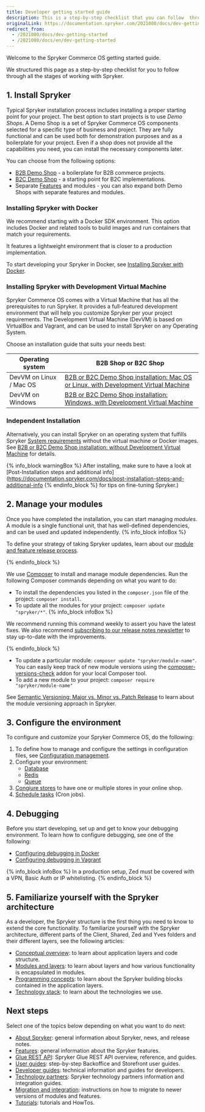 ```yaml
---
title: Developer getting started guide
description: This is a step-by-step checklist that you can follow  through all the stages of working with Spryker.
originalLink: https://documentation.spryker.com/2021080/docs/dev-getting-started
redirect_from:
  - /2021080/docs/dev-getting-started
  - /2021080/docs/en/dev-getting-started
---
```


Welcome to the Spryker Commerce OS getting started guide.
 
We structured this page as a step-by-step checklist for you to follow through all the stages of working with Spryker.

## 1. Install Spryker

Typical Spryker installation process includes installing a proper starting point for your project. The best option to start projects is to use *Demo Shops*. A Demo Shop is a set of Spryker Commerce OS components selected for a specific type of business and project. They are fully functional and can be used both for demonstration purposes and as a boilerplate for your project. Even if a shop does not provide all the capabilities you need, you can install the necessary components later.

You can choose from the following options:

* [B2B Demo Shop](https://documentation.spryker.com/docs/b2b-suite) - a boilerplate for B2B commerce projects.
* [B2C Demo Shop](https://documentation.spryker.com/docs/b2c-suite) - a starting point for B2C implementations.
* Separate [Features](https://documentation.spryker.com/docs/features) and modules - you can also expand both Demo Shops with separate features and modules.

### Installing Spryker with Docker
We recommend starting with a Docker SDK environment. This option includes Docker and related tools to build images and run containers that match your requirements. 

It features a lightweight environment that is closer to a production implementation. 

To start developing your Spryker in Docker, see [Installing Spryker with Docker](https://documentation.spryker.com/docs/installing-spryker-with-docker).

### Installing Spryker with Development Virtual Machine

Spryker Commerce OS comes with a Virtual Machine that has all the prerequisites to run Spryker. It provides a full-featured development environment that will help you customize Spryker per your project requirements. The Development Virtual Machine (DevVM) is based on VirtualBox and Vagrant, and can be used to install Spryker on any Operating System. 

Choose an installation guide that suits your needs best:


| Operating system | B2B Shop or B2C Shop |
| --- | --- |
| DevVM on Linux / Mac OS | [B2B or B2C Demo Shop installation: Mac OS or Linux, with Development Virtual Machine](https://documentation.spryker.com/docs/b2b-b2c-demo-shop-installation-mac-os-or-linux-with-devvm) |
| DevVM on Windows | [B2B or B2C Demo Shop installation: Windows, with Development Virtual Machine](https://documentation.spryker.com/docs/b2b-b2c-demo-shop-installation-windows-with-development-virtual-machine) |

### Independent Installation
Alternatively, you can install Spryker on an operating system that fulfills Spryker [System requirements](https://documentation.spryker.com/docs/system-requirements) without the virtual machine or Docker images. See [B2B or B2C Demo Shop installation: without Development Virtual Machine](https://documentation.spryker.com/docs/b2b-b2c-demo-shop-installation-without-development-virtual-machine) for details.

{% info_block warningBox %}
After installing, make sure to have a look at [Post-Installation steps and additional info](https://documentation.spryker.com/docs/post-installation-steps-and-additional-info
{% endinfo_block %} for tips on fine-tuning Spryker.)

## 2. Manage your modules

Once you have completed the installation, you can start managing *modules*. A module is a single functional unit, that has well-defined dependencies, and can be used and updated independently. 
{% info_block infoBox %}

To define your strategy of taking Spryker updates, learn about our [module and feature release process](https://documentation.spryker.com/docs/spryker-release-process).

{% endinfo_block %}

We use [Composer](https://documentation.spryker.com/docs/composer) to install and manage module dependencies. 
Run the following Composer commands depending on what you want to do:
* To install the dependencies you listed in the `composer.json` file of the project: `composer install`.
*  To update all the modules for your project: `composer update "spryker/*"`. 
{% info_block infoBox %}

We recommend running this command weekly to assert you have the latest fixes. We also recommend [subscribing to our release notes newsletter](https://now.spryker.com/release-notes) to stay up-to-date with the improvements.

{% endinfo_block %}
*  To update a particular module: `composer update "spryker/module-name"`. You can easily keep track of new module versions using the [composer-versions-check](https://github.com/Soullivaneuh/composer-versions-check) addon for your local Composer tool.
*  To add a new module to your project: `composer require "spryker/module-name"`

See [Semantic Versioning: Major vs. Minor vs. Patch Release](https://documentation.spryker.com/docs/major-minor-patch-release) to learn about the module versioning approach in Spryker.


## 3. Configure the environment

To configure and customize your Spryker Commerce OS, do the following:

1. To define how to manage and configure the settings in configuration files, see [Configuration management](https://documentation.spryker.com/docs/configuration-management).
2. Configure your environment: 
    *   [Database](https://documentation.spryker.com/docs/configure-database-server)
    *   [Redis](https://documentation.spryker.com/docs/redis-configruation-201903)
    <!---*   [ElasticSearch](https://documentation.spryker.com/docs/search-configure-elasticsearch)-->
    *   [Queue](https://documentation.spryker.com/docs/queue)
3. [Congiure stores](https://documentation.spryker.com/docs/multiple-stores#configure-stores) to have one or multiple stores in your online shop.
4. [Schedule tasks](https://documentation.spryker.com/docs/cronjob-scheduling-guide-201907) (Cron jobs).
<!---4. Move to the maintenance mode-->

## 4. Debugging

Before you start developing, set up and get to know your debugging environment. To learn how to configure debugging, see one of the following:
* [Configuring debugging in Docker](https://documentation.spryker.com/docs/configuring-debugging-in-docker)
* [Configuring debugging in Vagrant](https://documentation.spryker.com/docs/configuring-debugging-in-vagrant)

{% info_block infoBox %}
In a production setup, Zed must be covered with a VPN, Basic Auth or IP whitelisting.
{% endinfo_block %}

## 5. Familiarize yourself with the Spryker architecture

As a developer, the Spryker structure is the first thing you need to know to extend the core functionality. To familiarize yourself with the Spryker architecture, different parts of the Client, Shared, Zed and Yves folders and their different layers, see the following articles:

* [Conceptual overview](https://documentation.spryker.com/docs/conceptual-overview): to learn about application layers and code structure.
* [Modules and layers](https://documentation.spryker.com/docs/modules-and-layers): to learn about layers and how various functionality is encapsulated in modules.
* [Programming concepts](https://documentation.spryker.com/docs/programming-concepts): to learn about the Spryker building blocks contained in the application layers.
* [Technology stack](https://documentation.spryker.com/docs/technology-stack): to learn about the technologies we use. 

<!---* Introduction to navigating the folder structure, main concepts and namespacing.
* The project directory
* The OS directories-->

<!---## Step 5: The Development Virtual Machine

Get to know the parts of the Spryker Development Virtual Machine with which we ship the Spryker Commerce OS so that you have a pre-configured and ready to go stack.

* What is the Spryker DevVM (Development Virtual Machine) and why do we need it?
* Main Structure
* Technology Stack: Linux distribution, PHP, Postgres, MySQL, ES, Redis, Queue, Jenkins-->



## Next steps

Select one of the topics below depending on what you want to do next:

* [About Spryker](https://documentation.spryker.com/docs/about-spryker): general information about Spryker, news, and release notes.
* [Features](https://documentation.spryker.com/docs/features): general information about the Spryker features.
* [Glue REST API](https://documentation.spryker.com/docs/glue-rest-api): Spryker Glue REST API overview, reference, and guides.
* [User guides](https://documentation.spryker.com/docs/about-user-guides): step-by-step Backoffice and Storefront user guides.
* [Developer guides](https://documentation.spryker.com/docs/about-developer-guides): technical information and guides for developers. 
* [Technology partners](https://documentation.spryker.com/docs/technology-partner-integration): Spryker technology partners information and integration guides.
* [Migration and integration](https://documentation.spryker.com/docs/about-migration-integration): instructions on how to migrate to newer versions of modules and features.
* [Tutorials](https://documentation.spryker.com/docs/about-tutorials): tutorials and HowTos.

